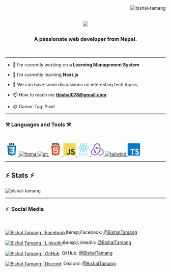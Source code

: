  <img align="right" src="https://komarev.com/ghpvc/?username=bishal-tamang&label=Profile%20views&color=0e75b6&style=flat" alt="bishal-tamang" />

 <h1 align="center">
    <img src="https://readme-typing-svg.herokuapp.com/?font=Righteous&size=35&center=true&vCenter=true&width=500&height=70&duration=3000&lines=Hey+There!+👋;+I'm+Bishal+Tamang!;" />
</h1>

<h3 align="center">A passionate web developer from Nepal.</h3>

<br/>
<hr />

<div align="left">
 
 - 🔭 I’m currently working on **a Learning Management System**
 
 - 🌱 I’m currently learning **Next.js**
 
- 💬  We can have some discussions on interesting tech topics.

- 📫  How to reach me **tbishal078@gmail.com**

- 😄  Gamer-Tag: Pixel

 </div>

 <hr />

<h3 align="left">⚒️ Languages and Tools ⚒️</h3>
<br />
<p align="left"> <a href="https://www.w3schools.com/css/" target="_blank" rel="noreferrer"> <img src="https://raw.githubusercontent.com/devicons/devicon/master/icons/css3/css3-original-wordmark.svg" alt="css3" width="40" height="40"/> </a> <a href="https://www.figma.com/" target="_blank" rel="noreferrer"> <img src="https://www.vectorlogo.zone/logos/figma/figma-icon.svg" alt="figma" width="40" height="40"/> </a> <a href="https://git-scm.com/" target="_blank" rel="noreferrer"> <img src="https://www.vectorlogo.zone/logos/git-scm/git-scm-icon.svg" alt="git" width="40" height="40"/> </a> <a href="https://www.w3.org/html/" target="_blank" rel="noreferrer"> <img src="https://raw.githubusercontent.com/devicons/devicon/master/icons/html5/html5-original-wordmark.svg" alt="html5" width="40" height="40"/> </a> <a href="https://developer.mozilla.org/en-US/docs/Web/JavaScript" target="_blank" rel="noreferrer"> <img src="https://raw.githubusercontent.com/devicons/devicon/master/icons/javascript/javascript-original.svg" alt="javascript" width="40" height="40"/> </a> <a href="https://reactjs.org/" target="_blank" rel="noreferrer"> <img src="https://raw.githubusercontent.com/devicons/devicon/master/icons/react/react-original-wordmark.svg" alt="react" width="40" height="40"/> </a> <a href="https://redux.js.org" target="_blank" rel="noreferrer"> <img src="https://raw.githubusercontent.com/devicons/devicon/master/icons/redux/redux-original.svg" alt="redux" width="40" height="40"/> </a> <a href="https://tailwindcss.com/" target="_blank" rel="noreferrer"> <img src="https://www.vectorlogo.zone/logos/tailwindcss/tailwindcss-icon.svg" alt="tailwind" width="40" height="40"/> </a> <a href="https://www.typescriptlang.org/" target="_blank" rel="noreferrer"> <img src="https://raw.githubusercontent.com/devicons/devicon/master/icons/typescript/typescript-original.svg" alt="typescript" width="40" height="40"/> </a> </p>

<hr />


<h2 align="left">⚡ Stats ⚡</h2>


<p><img align="center" src="https://github-readme-stats.vercel.app/api/top-langs?username=bishal-tamang&show_icons=true&locale=en&layout=compact" alt="bishal-tamang" /></p>

<hr />

### ⚡&ensp;Social Media

<br />

[<img align="center" alt="Bishal Tamang | Facebook" width="28px" src="https://firebasestorage.googleapis.com/v0/b/web-johannesmilke.appspot.com/o/other%2Fsocial%2Ffacebook.png?alt=media" />]([https://www.facebook.com/profile.php?id=100011050750451](https://www.facebook.com/profile.php?id=100011050750451))&ensp;Facebook: [@BishalTamang](https://www.facebook.com/profile.php?id=100011050750451)

[<img align="center" alt="Bishal Tamang | LinkedIn" width="28px" src="https://firebasestorage.googleapis.com/v0/b/web-johannesmilke.appspot.com/o/other%2Fsocial%2Flinkedin.png?alt=media" />]([https://www.linkedin.com/in/bishal-tamang](https://www.linkedin.com/in/bishal-tamang/))&ensp;LinkedIn: [@BishalTamang](https://www.linkedin.com/in/bishal-tamang/)

[<img align="center" alt="Bishal Tamang | GitHub" width="28px" src="https://firebasestorage.googleapis.com/v0/b/web-johannesmilke.appspot.com/o/other%2Fsocial%2Fgithub.png?alt=media" />](https://github.com/Bishal-Tamang)&ensp;GitHub: [@BishalTamang](https://github.com/Bishal-Tamang)

[<img align="center" alt="Bishal Tamang | Discord" width="28px" height="28px" src="https://dcbadge.vercel.app/api/shield/650619473224663051" />](https://discord.com/users/650619473224663051)&ensp;Discord: [@BishalTamang](https://discord.com/users/650619473224663051)
